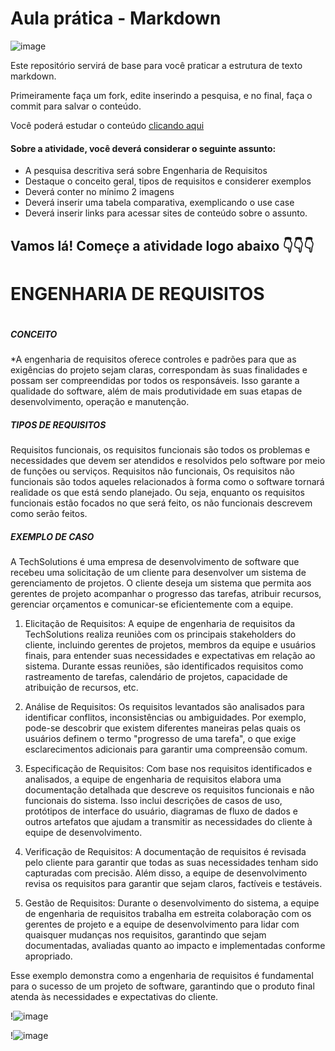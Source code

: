 #  Aula prática - Markdown

![image](https://github.com/Feefbolas/aulaMarkdown/assets/164874979/02928bdb-bb5c-4197-af43-8ad118529814)

Este repositório servirá de base para você praticar a estrutura de texto markdown. 

Primeiramente faça um fork, edite inserindo a pesquisa, e no final, faça o commit para salvar o conteúdo.

Você poderá estudar o conteúdo [clicando aqui](https://docs.pipz.com/central-de-ajuda/learning-center/guia-basico-de-markdown#open)

#### Sobre a atividade, você deverá considerar o seguinte assunto:

- A pesquisa descritiva será sobre Engenharia de Requisitos
- Destaque o conceito geral, tipos de requisitos e considerer exemplos
- Deverá conter no mínimo 2 imagens
- Deverá inserir uma tabela comparativa, exemplicando o use case
- Deverá inserir links para acessar sites de conteúdo sobre o assunto.


## Vamos lá! Começe a atividade logo abaixo 👇👇👇
# **ENGENHARIA DE REQUISITOS** <h1>
##### CONCEITO <h5>
*A engenharia de requisitos oferece controles e padrões para que as exigências do projeto sejam claras, correspondam às suas finalidades e possam ser compreendidas por todos os responsáveis. Isso garante a qualidade do software, além de mais produtividade em suas etapas de desenvolvimento, operação e manutenção.
##### TIPOS DE REQUISITOS <h5>
Requisitos funcionais, os requisitos funcionais são todos os problemas e necessidades que devem ser atendidos e resolvidos pelo software por meio de funções ou serviços.
Requisitos não funcionais, Os requisitos não funcionais são todos aqueles relacionados à forma como o software tornará realidade os que está sendo planejado. Ou seja, enquanto os requisitos funcionais estão focados no que será feito, os não funcionais descrevem como serão feitos.
##### EXEMPLO DE CASO <h5>
A TechSolutions é uma empresa de desenvolvimento de software que recebeu uma solicitação de um cliente para desenvolver um sistema de gerenciamento de projetos. O cliente deseja um sistema que permita aos gerentes de projeto acompanhar o progresso das tarefas, atribuir recursos, gerenciar orçamentos e comunicar-se eficientemente com a equipe.
1. Elicitação de Requisitos:
A equipe de engenharia de requisitos da TechSolutions realiza reuniões com os principais stakeholders do cliente, incluindo gerentes de projetos, membros da equipe e usuários finais, para entender suas necessidades e expectativas em relação ao sistema. Durante essas reuniões, são identificados requisitos como rastreamento de tarefas, calendário de projetos, capacidade de atribuição de recursos, etc.

2. Análise de Requisitos:
Os requisitos levantados são analisados para identificar conflitos, inconsistências ou ambiguidades. Por exemplo, pode-se descobrir que existem diferentes maneiras pelas quais os usuários definem o termo "progresso de uma tarefa", o que exige esclarecimentos adicionais para garantir uma compreensão comum.

3. Especificação de Requisitos:
Com base nos requisitos identificados e analisados, a equipe de engenharia de requisitos elabora uma documentação detalhada que descreve os requisitos funcionais e não funcionais do sistema. Isso inclui descrições de casos de uso, protótipos de interface do usuário, diagramas de fluxo de dados e outros artefatos que ajudam a transmitir as necessidades do cliente à equipe de desenvolvimento.

4. Verificação de Requisitos:
A documentação de requisitos é revisada pelo cliente para garantir que todas as suas necessidades tenham sido capturadas com precisão. Além disso, a equipe de desenvolvimento revisa os requisitos para garantir que sejam claros, factíveis e testáveis.

5. Gestão de Requisitos:
Durante o desenvolvimento do sistema, a equipe de engenharia de requisitos trabalha em estreita colaboração com os gerentes de projeto e a equipe de desenvolvimento para lidar com quaisquer mudanças nos requisitos, garantindo que sejam documentadas, avaliadas quanto ao impacto e implementadas conforme apropriado.

Esse exemplo demonstra como a engenharia de requisitos é fundamental para o sucesso de um projeto de software, garantindo que o produto final atenda às necessidades e expectativas do cliente.


!![image](https://github.com/Feefbolas/aulaMarkdown/assets/164874979/e8aabc72-5427-43bc-9e4c-8f6bf1243449)


!![image](https://github.com/Feefbolas/aulaMarkdown/assets/164874979/4a5a0d01-2ee5-4853-a65c-58b8d6b0f3cc)
